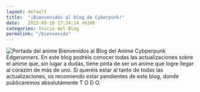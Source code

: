 ```yaml
---
layout: default
title:  "¡Bienvenidos al blog de Cyberpunk!"
date:   2022-09-10 17:24:14 +0100
categories: Inicio del Blog
permalink: "/bienvenida"
---
```

<img src="https://pics.filmaffinity.com/Cyberpunk_Edgerunners_Serie_de_TV-911681623-large.jpg" alt="Portada del anime">
Bienvenidos al Blog del Anime Cybperpunk Edgerunners. En este blog podréis conocer todas las actualizaciones sobre el anime que, sin lugar a dudas, tiene pinta de ser un anime que logre llegar al corazón de más de uno. Si queréis estar al tanto de todas las actualizaciones, os recomiendo estar pendientes de este blog, donde publicaremos absolutamente T O D O. 